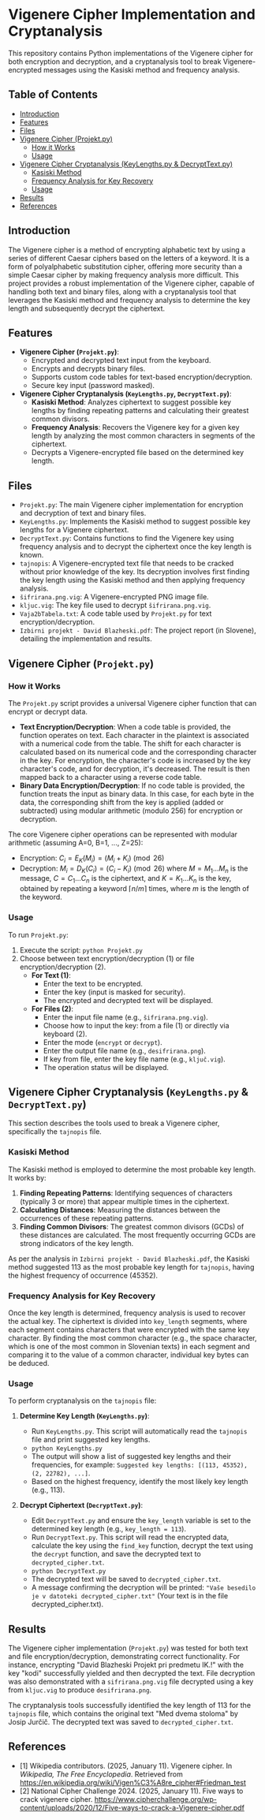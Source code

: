 # Vigenere Cipher Implementation and Cryptanalysis

This repository contains Python implementations of the Vigenere cipher for both encryption and decryption, and a cryptanalysis tool to break Vigenere-encrypted messages using the Kasiski method and frequency analysis.

## Table of Contents

* [Introduction](#introduction)
* [Features](#features)
* [Files](#files)
* [Vigenere Cipher (Projekt.py)](#vigenere-cipher-projektpy)
    * [How it Works](#how-it-works)
    * [Usage](#usage)
* [Vigenere Cipher Cryptanalysis (KeyLengths.py & DecryptText.py)](#vigenere-cipher-cryptanalysis-keylengths.py--DecryptTextpy)
    * [Kasiski Method](#kasiski-method)
    * [Frequency Analysis for Key Recovery](#frequency-analysis-for-key-recovery)
    * [Usage](#usage-1)
* [Results](#results)
* [References](#references)

## Introduction

The Vigenere cipher is a method of encrypting alphabetic text by using a series of different Caesar ciphers based on the letters of a keyword. It is a form of polyalphabetic substitution cipher, offering more security than a simple Caesar cipher by making frequency analysis more difficult. This project provides a robust implementation of the Vigenere cipher, capable of handling both text and binary files, along with a cryptanalysis tool that leverages the Kasiski method and frequency analysis to determine the key length and subsequently decrypt the ciphertext.

## Features

* **Vigenere Cipher (`Projekt.py`)**:
    * Encrypted and decrypted text input from the keyboard.
    * Encrypts and decrypts binary files.
    * Supports custom code tables for text-based encryption/decryption.
    * Secure key input (password masked).
* **Vigenere Cipher Cryptanalysis (`KeyLengths.py`, `DecryptText.py`)**:
    * **Kasiski Method**: Analyzes ciphertext to suggest possible key lengths by finding repeating patterns and calculating their greatest common divisors.
    * **Frequency Analysis**: Recovers the Vigenere key for a given key length by analyzing the most common characters in segments of the ciphertext.
    * Decrypts a Vigenere-encrypted file based on the determined key length.

## Files

* `Projekt.py`: The main Vigenere cipher implementation for encryption and decryption of text and binary files.
* `KeyLengths.py`: Implements the Kasiski method to suggest possible key lengths for a Vigenere ciphertext.
* `DecryptText.py`: Contains functions to find the Vigenere key using frequency analysis and to decrypt the ciphertext once the key length is known.
* `tajnopis`: A Vigenere-encrypted text file that needs to be cracked without prior knowledge of the key. Its decryption involves first finding the key length using the Kasiski method and then applying frequency analysis.
* `šifrirana.png.vig`: A Vigenere-encrypted PNG image file.
* `kljuc.vig`: The key file used to decrypt `šifrirana.png.vig`.
* `Vaja2bTabela.txt`: A code table used by `Projekt.py` for text encryption/decryption.
* `Izbirni projekt - David Blazheski.pdf`: The project report (in Slovene), detailing the implementation and results.

## Vigenere Cipher (`Projekt.py`)

### How it Works

The `Projekt.py` script provides a universal Vigenere cipher function that can encrypt or decrypt data.

* **Text Encryption/Decryption**: When a code table is provided, the function operates on text. Each character in the plaintext is associated with a numerical code from the table. The shift for each character is calculated based on its numerical code and the corresponding character in the key. For encryption, the character's code is increased by the key character's code, and for decryption, it's decreased. The result is then mapped back to a character using a reverse code table.
* **Binary Data Encryption/Decryption**: If no code table is provided, the function treats the input as binary data. In this case, for each byte in the data, the corresponding shift from the key is applied (added or subtracted) using modular arithmetic (modulo 256) for encryption or decryption.

The core Vigenere cipher operations can be represented with modular arithmetic (assuming A=0, B=1, ..., Z=25):
* Encryption: $C_{i}=E_{K}(M_{i})=(M_{i}+K_{i}) \pmod{26}$ 
* Decryption: $M_{i}=D_{K}(C_{i})=(C_{i}-K_{i}) \pmod{26}$ 
where $M=M_{1}...M_{n}$ is the message, $C=C_{1}...C_{n}$ is the ciphertext, and $K=K_{1}...K_{n}$ is the key, obtained by repeating a keyword $\lceil n/m\rceil$ times, where $m$ is the length of the keyword.

### Usage

To run `Projekt.py`:

1.  Execute the script: `python Projekt.py`
2.  Choose between text encryption/decryption (1) or file encryption/decryption (2).
    * **For Text (1)**:
        * Enter the text to be encrypted.
        * Enter the key (input is masked for security).
        * The encrypted and decrypted text will be displayed.
    * **For Files (2)**:
        * Enter the input file name (e.g., `šifrirana.png.vig`).
        * Choose how to input the key: from a file (1) or directly via keyboard (2).
        * Enter the mode (`encrypt` or `decrypt`).
        * Enter the output file name (e.g., `desifrirana.png`).
        * If key from file, enter the key file name (e.g., `ključ.vig`).
        * The operation status will be displayed.

## Vigenere Cipher Cryptanalysis (`KeyLengths.py` & `DecryptText.py`)

This section describes the tools used to break a Vigenere cipher, specifically the `tajnopis` file.

### Kasiski Method

The Kasiski method is employed to determine the most probable key length. It works by:
1.  **Finding Repeating Patterns**: Identifying sequences of characters (typically 3 or more) that appear multiple times in the ciphertext.
2.  **Calculating Distances**: Measuring the distances between the occurrences of these repeating patterns.
3.  **Finding Common Divisors**: The greatest common divisors (GCDs) of these distances are calculated. The most frequently occurring GCDs are strong indicators of the key length.

As per the analysis in `Izbirni projekt - David Blazheski.pdf`, the Kasiski method suggested 113 as the most probable key length for `tajnopis`, having the highest frequency of occurrence (45352).

### Frequency Analysis for Key Recovery

Once the key length is determined, frequency analysis is used to recover the actual key. The ciphertext is divided into `key_length` segments, where each segment contains characters that were encrypted with the same key character. By finding the most common character (e.g., the space character, which is one of the most common in Slovenian texts) in each segment and comparing it to the value of a common character, individual key bytes can be deduced.

### Usage

To perform cryptanalysis on the `tajnopis` file:

1.  **Determine Key Length (`KeyLengths.py`)**:
    * Run `KeyLengths.py`. This script will automatically read the `tajnopis` file and print suggested key lengths.
    * `python KeyLengths.py`
    * The output will show a list of suggested key lengths and their frequencies, for example: `Suggested key lengths: [(113, 45352), (2, 22782), ...]`.
    * Based on the highest frequency, identify the most likely key length (e.g., 113).

2.  **Decrypt Ciphertext (`DecryptText.py`)**:
    * Edit `DecryptText.py` and ensure the `key_length` variable is set to the determined key length (e.g., `key_length = 113`).
    * Run `DecryptText.py`. This script will read the encrypted data, calculate the key using the `find_key` function, decrypt the text using the `decrypt` function, and save the decrypted text to `decrypted_cipher.txt`.
    * `python DecryptText.py`
    * The decrypted text will be saved to `decrypted_cipher.txt`.
    * A message confirming the decryption will be printed: `"Vaše besedilo je v datoteki decrypted_cipher.txt"` (Your text is in the file decrypted_cipher.txt).

## Results

The Vigenere cipher implementation (`Projekt.py`) was tested for both text and file encryption/decryption, demonstrating correct functionality. For instance, encrypting "David Blazheski Projekt pri predmetu IK.!" with the key "kodi" successfully yielded and then decrypted the text. File decryption was also demonstrated with a `sifrirana.png.vig` file decrypted using a key from `kljuc.vig` to produce `desifrirana.png`.

The cryptanalysis tools successfully identified the key length of 113 for the `tajnopis` file, which contains the original text "Med dvema stoloma" by Josip Jurčič. The decrypted text was saved to `decrypted_cipher.txt`.

## References

* [1] Wikipedia contributors. (2025, January 11). Vigenere cipher. In *Wikipedia, The Free Encyclopedia*. Retrieved from https://en.wikipedia.org/wiki/Vigen%C3%A8re_cipher#Friedman_test
* [2] National Cipher Challenge 2024. (2025, January 11). Five ways to crack vigenere cipher. https://www.cipherchallenge.org/wp-content/uploads/2020/12/Five-ways-to-crack-a-Vigenere-cipher.pdf
